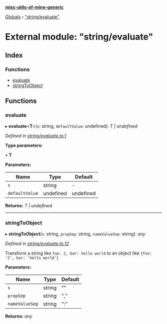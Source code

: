 **[misc-utils-of-mine-generic](../README.md)**

[Globals](../globals.md) › ["string/evaluate"](_string_evaluate_.md)

# External module: "string/evaluate"

## Index

### Functions

* [evaluate](_string_evaluate_.md#evaluate)
* [stringToObject](_string_evaluate_.md#stringtoobject)

## Functions

###  evaluate

▸ **evaluate**<**T**>(`s`: string, `defaultValue`: undefined): *T | undefined*

*Defined in [string/evaluate.ts:1](https://github.com/cancerberoSgx/misc-utils-of-mine/blob/d8d7bf0/misc-utils-of-mine-generic/src/string/evaluate.ts#L1)*

**Type parameters:**

▪ **T**

**Parameters:**

Name | Type | Default |
------ | ------ | ------ |
`s` | string | - |
`defaultValue` | undefined |  undefined |

**Returns:** *T | undefined*

___

###  stringToObject

▸ **stringToObject**(`s`: string, `propSep`: string, `nameValueSep`: string): *any*

*Defined in [string/evaluate.ts:12](https://github.com/cancerberoSgx/misc-utils-of-mine/blob/d8d7bf0/misc-utils-of-mine-generic/src/string/evaluate.ts#L12)*

Transform a string like `foo: 2, bar: hello world` to an object like `{foo: '2', bar: 'hello world'}`

**Parameters:**

Name | Type | Default |
------ | ------ | ------ |
`s` | string | "" |
`propSep` | string | "," |
`nameValueSep` | string | ":" |

**Returns:** *any*